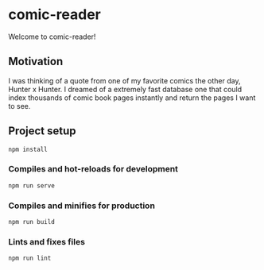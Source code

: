 # comic-reader

Welcome to comic-reader! 

## Motivation

I was thinking of a quote from one of my favorite comics the other day, Hunter x Hunter. I dreamed of a extremely fast database one that could index thousands of comic book pages instantly and return the pages I want to see.

## Project setup
```
npm install
```

### Compiles and hot-reloads for development
```
npm run serve
```

### Compiles and minifies for production
```
npm run build
```

### Lints and fixes files
```
npm run lint
```
